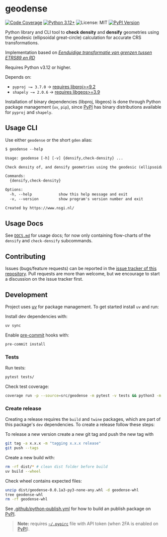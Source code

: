 # geodense

[![Code
Coverage](https://img.shields.io/endpoint?url=https%3A%2F%2Fgeodetischeinfrastructuur.github.io%2Fgeodense%2Fbadge.json&style=flat-square&logo=pytest&logoColor=white)](https://geodetischeinfrastructuur.github.io/geodense/)
[![Python
3.12+](https://img.shields.io/badge/python-3.12+-teal.svg?style=flat-square)](https://www.python.org/downloads/release/python-3116/)
![License:
MIT](https://img.shields.io/badge/license-MIT-blue.svg?style=flat-square)
[![PyPI
Version](https://img.shields.io/pypi/v/geodense.svg?style=flat-square)](https://pypi.python.org/pypi/geodense)

Python library and CLI tool to **check density** and **densify** geometries
using the geodesic (ellipsoidal great-circle) calculation for accurate CRS
transformations.

Implementation based on [*Eenduidige transformatie van grenzen tussen ETRS89 en
RD*](https://gnss-data.kadaster.nl/misc/docs/langelijnenadvies.pdf)

Requires Python v3.12 or higher.

Depends on:

- `pyproj ~= 3.7.0` -> [requires libproj>=9.2](https://pyproj4.github.io/pyproj/stable/installation.html)
- `shapely ~= 2.0.6` -> [requires libgeos>=3.9](https://shapely.readthedocs.io/en/stable/index.html)

Installation of binary dependencies (libproj, libgeos) is done through Python package management (`uv`, `pip`), since [PyPI](https://pypi.org/) has binary distributions available for `pyproj` and `shapely`.

## Usage CLI

Use either `geodense` or the short `gden` alias:

```txt
$ geodense --help

Usage: geodense [-h] [-v] {densify,check-density} ...

Check density of, and densify geometries using the geodesic (ellipsoidal great-circle) calculation for accurate CRS transformations

Commands:
  {densify,check-density}

Options:
  -h, --help            show this help message and exit
  -v, --version         show program's version number and exit

Created by https://www.nsgi.nl/
```

## Usage Docs

See
[`DOCS.md`](https://github.com/GeodetischeInfrastructuur/geodense/blob/main/DOCS.md)
for usage docs; for now only containing flow-charts of the `densify` and
`check-densify` subcommands.

## Contributing

Issues (bugs/feature requests) can be reported in the [issue tracker of this
repository](https://github.com/GeodetischeInfrastructuur/geodense/issues). Pull
requests are more than welcome, but we encourage to start a discussion on the
issue tracker first.

## Development

Project uses [uv](https://docs.astral.sh/uv/) for package management. To get started install `uv` and run:

Install dev dependencies with:

```sh
uv sync
```

Enable [pre-commit](https://pre-commit.com/) hooks with:

```sh
pre-commit install
```

### Tests

Run tests:

```sh
pytest tests/
```

Check test coverage:

```sh
coverage run -p --source=src/geodense -m pytest -v tests && python3 -m coverage report --data-file $(ls -t  .coverage.* | head -1)
```

### Create release

Creating a release requires the `build` and `twine` packages, which are part of
this package's `dev` dependencies. To create a release follow these steps:

To release a new version create a new git tag and push the new tag with

```sh
git tag -a x.x.x -m "tagging x.x.x release"
git push --tags
```

Create a new build with:

```sh
rm -rf dist/* # clean dist folder before build
uv build --wheel
```

Check wheel contains expected files:

```sh
unzip dist/geodense-0.0.1a3-py3-none-any.whl -d geodense-whl
tree geodense-whl
rm -rf geodense-whl
```

See [.github/python-publish.yml](.github/python-publish.yml) for how to build an publish package on [PyPI](https://pypi.org/).

> **Note:** requires
> [`~/.pypirc`](https://packaging.python.org/en/latest/specifications/pypirc/)
> file with API token (when 2FA is enabled on [PyPI](https://pypi.org/)).
